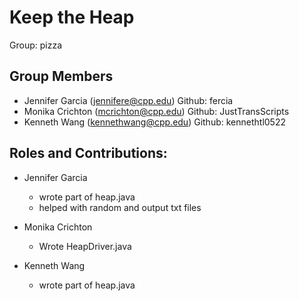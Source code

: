 # Keep the Heap

Group: pizza

## Group Members
- Jennifer Garcia (jennifere@cpp.edu) Github: fercia
- Monika Crichton (mcrichton@cpp.edu) Github: JustTransScripts
- Kenneth Wang (kennethwang@cpp.edu) Github: kennethtl0522

## Roles and Contributions:

- Jennifer Garcia
  - wrote part of heap.java
  - helped with random and output txt files

- Monika Crichton
  - Wrote HeapDriver.java

- Kenneth Wang
  - wrote part of heap.java
